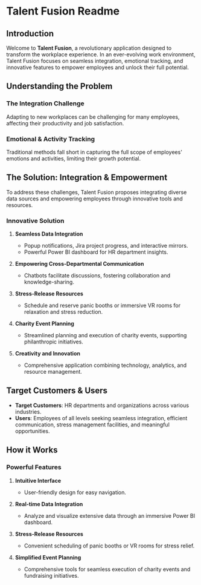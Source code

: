 # Talent Fusion Readme

## Introduction

Welcome to **Talent Fusion**, a revolutionary application designed to transform the workplace experience. In an ever-evolving work environment, Talent Fusion focuses on seamless integration, emotional tracking, and innovative features to empower employees and unlock their full potential.

## Understanding the Problem

### The Integration Challenge
Adapting to new workplaces can be challenging for many employees, affecting their productivity and job satisfaction.

### Emotional & Activity Tracking
Traditional methods fall short in capturing the full scope of employees' emotions and activities, limiting their growth potential.

## The Solution: Integration & Empowerment

To address these challenges, Talent Fusion proposes integrating diverse data sources and empowering employees through innovative tools and resources.

### Innovative Solution

1. **Seamless Data Integration**
   - Popup notifications, Jira project progress, and interactive mirrors.
   - Powerful Power BI dashboard for HR department insights.

2. **Empowering Cross-Departmental Communication**
   - Chatbots facilitate discussions, fostering collaboration and knowledge-sharing.

3. **Stress-Release Resources**
   - Schedule and reserve panic booths or immersive VR rooms for relaxation and stress reduction.

4. **Charity Event Planning**
   - Streamlined planning and execution of charity events, supporting philanthropic initiatives.

5. **Creativity and Innovation**
   - Comprehensive application combining technology, analytics, and resource management.

## Target Customers & Users

- **Target Customers**: HR departments and organizations across various industries.
- **Users**: Employees of all levels seeking seamless integration, efficient communication, stress management facilities, and meaningful opportunities.

## How it Works

### Powerful Features

1. **Intuitive Interface**
   - User-friendly design for easy navigation.

2. **Real-time Data Integration**
   - Analyze and visualize extensive data through an immersive Power BI dashboard.

3. **Stress-Release Resources**
   - Convenient scheduling of panic booths or VR rooms for stress relief.

4. **Simplified Event Planning**
   - Comprehensive tools for seamless execution of charity events and fundraising initiatives.

